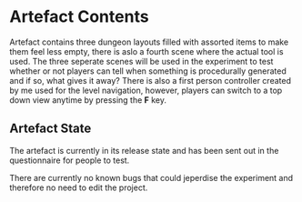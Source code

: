 # Artefact Contents

Artefact contains three dungeon layouts filled with assorted items to make them feel less empty, there is aslo a fourth scene where the actual tool is used.
The three seperate scenes will be used in the experiment to test whether or not players can tell when something is procedurally generated and if so, what gives it away?
There is also a first person controller created by me used for the level navigation, however, players can switch to a top down view anytime by pressing the **F** key.

## Artefact State

The artefact is currently in its release state and has been sent out in the questionnaire for people to test.

There are currently no known bugs that could jeperdise the experiment and therefore no need to edit the project.
